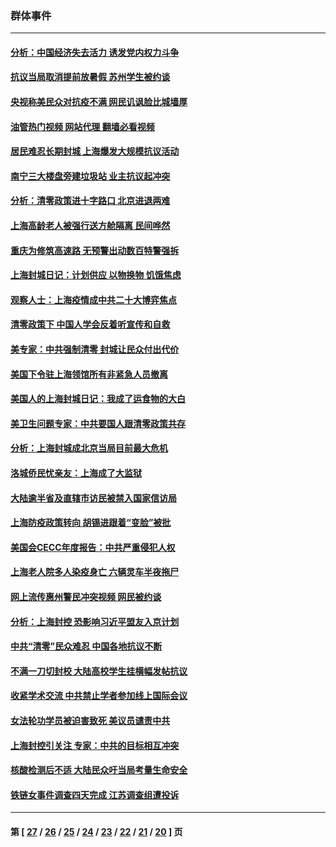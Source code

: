 ### 群体事件
---
#### [分析：中国经济失去活力 诱发党内权力斗争](../../pages/ncid279/n13740219.md?05191645) 
#### [抗议当局取消提前放暑假 苏州学生被约谈](../../pages/ncid279/n13738981.md?05191645) 
#### [央视称美民众对抗疫不满 网民讥讽脸比城墙厚](../../pages/ncid279/n13738685.md?05191645) 
#### [油管热门视频 网站代理 翻墙必看视频](http://209.222.30.114:81/youtube.html?05191645)
#### [居民难忍长期封城 上海爆发大规模抗议活动](../../pages/ncid279/n13724894.md?05191645) 
#### [南宁三大楼盘旁建垃圾站 业主抗议起冲突](../../pages/ncid279/n13723244.md?05191645) 
#### [分析：清零政策进十字路口 北京进退两难](../../pages/ncid279/n13722760.md?05191645) 
#### [上海高龄老人被强行送方舱隔离 民间哗然](../../pages/ncid279/n13717318.md?05191645) 
#### [重庆为修筑高速路 无预警出动数百特警强拆](../../pages/ncid279/n13716893.md?05191645) 
#### [上海封城日记：计划供应 以物换物 饥饿焦虑](../../pages/ncid279/n13715646.md?05191645) 
#### [观察人士：上海疫情成中共二十大博弈焦点](../../pages/ncid279/n13713349.md?05191645) 
#### [清零政策下 中国人学会反着听宣传和自救](../../pages/ncid279/n13711002.md?05191645) 
#### [美专家：中共强制清零 封城让民众付出代价](../../pages/ncid279/n13709482.md?05191645) 
#### [美国下令驻上海领馆所有非紧急人员撤离](../../pages/ncid279/n13709373.md?05191645) 
#### [美国人的上海封城日记：我成了运食物的大白](../../pages/ncid279/n13707573.md?05191645) 
#### [美卫生问题专家：中共要国人跟清零政策共存](../../pages/ncid279/n13705925.md?05191645) 
#### [分析：上海封城成北京当局目前最大危机](../../pages/ncid279/n13702771.md?05191645) 
#### [洛城侨民忧亲友：上海成了大监狱](../../pages/ncid279/n13693937.md?05191645) 
#### [大陆逾半省及直辖市访民被禁入国家信访局](../../pages/ncid279/n13689201.md?05191645) 
#### [上海防疫政策转向 胡锡进跟着“变脸”被批](../../pages/ncid279/n13688098.md?05191645) 
#### [美国会CECC年度报告：中共严重侵犯人权](../../pages/ncid279/n13687784.md?05191645) 
#### [上海老人院多人染疫身亡 六辆灵车半夜拖尸](../../pages/ncid279/n13687060.md?05191645) 
#### [网上流传惠州警民冲突视频 网民被约谈](../../pages/ncid279/n13687562.md?05191645) 
#### [分析：上海封控 恐影响习近平盟友入京计划](../../pages/ncid279/n13686881.md?05191645) 
#### [中共“清零”民众难忍 中国各地抗议不断](../../pages/ncid279/n13685186.md?05191645) 
#### [不满一刀切封校 大陆高校学生挂横幅发帖抗议](../../pages/ncid279/n13683669.md?05191645) 
#### [收紧学术交流 中共禁止学者参加线上国际会议](../../pages/ncid279/n13684255.md?05191645) 
#### [女法轮功学员被迫害致死 美议员谴责中共](../../pages/ncid279/n13682069.md?05191645) 
#### [上海封控引关注 专家：中共的目标相互冲突](../../pages/ncid279/n13679402.md?05191645) 
#### [核酸检测后不适 大陆民众吁当局考量生命安全](../../pages/ncid279/n13674223.md?05191645) 
#### [铁链女事件调查四天完成 江苏调查组遭投诉](../../pages/ncid279/n13673940.md?05191645) 

---
#### 第 [ [27](./27.md?05191645) / [26](./26.md?05191645) / [25](./25.md?05191645) / [24](./24.md?05191645) / [23](./23.md?05191645) / [22](./22.md?05191645) / [21](./21.md?05191645) / [20](./20.md?05191645) ] 页
